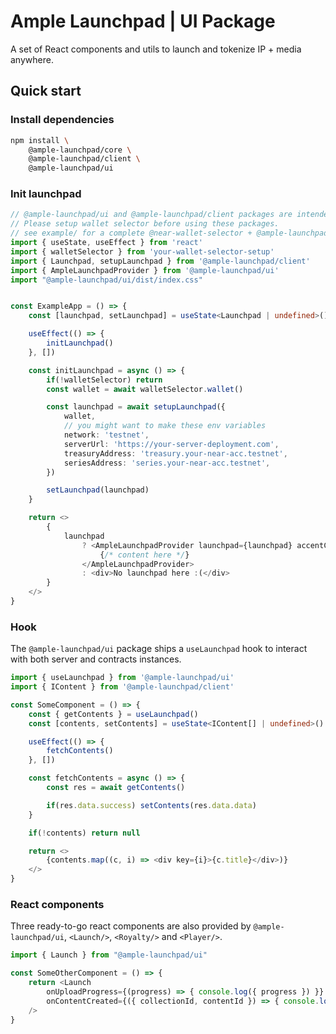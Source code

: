 # Ample Launchpad | UI Package
A set of React components and utils to launch and tokenize IP + media anywhere.

## Quick start
### Install dependencies
```sh 
npm install \
    @ample-launchpad/core \
    @ample-launchpad/client \
    @ample-launchpad/ui
```

### Init launchpad 
```typescript 
// @ample-launchpad/ui and @ample-launchpad/client packages are intended to be used in tandem with @near-wallet-selector.
// Please setup wallet selector before using these packages.
// see example/ for a complete @near-wallet-selector + @ample-launchpad integration
import { useState, useEffect } from 'react'
import { walletSelector } from 'your-wallet-selector-setup'
import { Launchpad, setupLaunchpad } from '@ample-launchpad/client'
import { AmpleLaunchpadProvider } from '@ample-launchpad/ui'
import "@ample-launchpad/ui/dist/index.css"


const ExampleApp = () => {
    const [launchpad, setLaunchpad] = useState<Launchpad | undefined>()

    useEffect(() => {
        initLaunchpad()
    }, [])

    const initLaunchpad = async () => {
        if(!walletSelector) return
        const wallet = await walletSelector.wallet()

        const launchpad = await setupLaunchpad({
            wallet,
            // you might want to make these env variables
            network: 'testnet',
            serverUrl: 'https://your-server-deployment.com',
            treasuryAddress: 'treasury.your-near-acc.testnet',
            seriesAddress: 'series.your-near-acc.testnet',
        })

        setLaunchpad(launchpad)
    }

    return <>
        {
            launchpad 
                ? <AmpleLaunchpadProvider launchpad={launchpad} accentColor='purple'> 
                    {/* content here */}
                </AmpleLaunchpadProvider>
                : <div>No launchpad here :(</div>
        }
    </>
}
```

### Hook
The `@ample-launchpad/ui` package ships a `useLaunchpad` hook to interact with both server and contracts instances.
```typescript
import { useLaunchpad } from '@ample-launchpad/ui'
import { IContent } from '@ample-launchpad/client'

const SomeComponent = () => {
    const { getContents } = useLaunchpad()
    const [contents, setContents] = useState<IContent[] | undefined>()

    useEffect(() => {
        fetchContents()
    }, [])

    const fetchContents = async () => {
        const res = await getContents()

        if(res.data.success) setContents(res.data.data)
    }

    if(!contents) return null

    return <>
        {contents.map((c, i) => <div key={i}>{c.title}</div>)}
    </>
}
```

### React components
Three ready-to-go react components are also provided by `@ample-launchpad/ui`, `<Launch/>`, `<Royalty/>` and `<Player/>`.
```typescript 
import { Launch } from "@ample-launchpad/ui"

const SomeOtherComponent = () => {
	return <Launch
		onUploadProgress={(progress) => { console.log({ progress }) }}
		onContentCreated={({ collectionId, contentId }) => { console.log({ collectionId, contentId }) }}
	/>
}
```



